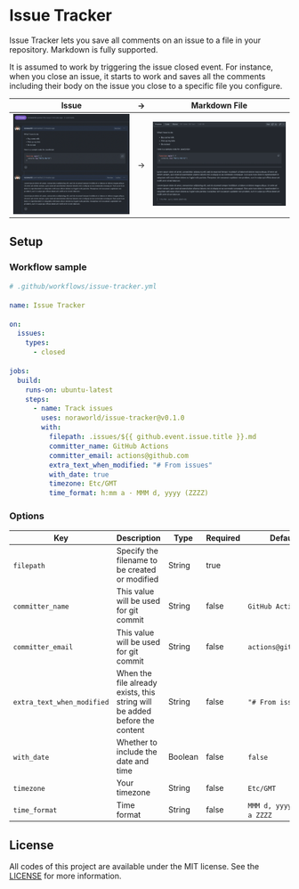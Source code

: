 # Issue Tracker
Issue Tracker lets you save all comments on an issue to a file in your repository. Markdown is fully supported.

It is assumed to work by triggering the issue closed event. For instance, when you close an issue, it starts to work and saves all the comments including their body on the issue you close to a specific file you configure.

| Issue                            | →   | Markdown File                                    |
| :------------------------------: | --- | :----------------------------------------------: |
| ![Issue](/screenshots/issue.png) | →   | ![Markdown File](/screenshots/markdown_file.png) |

## Setup
### Workflow sample

```yaml
# .github/workflows/issue-tracker.yml

name: Issue Tracker

on:
  issues:
    types:
      - closed

jobs:
  build:
    runs-on: ubuntu-latest
    steps:
      - name: Track issues
        uses: noraworld/issue-tracker@v0.1.0
        with:
          filepath: .issues/${{ github.event.issue.title }}.md
          committer_name: GitHub Actions
          committer_email: actions@github.com
          extra_text_when_modified: "# From issues"
          with_date: true
          timezone: Etc/GMT
          time_format: h:mm a · MMM d, yyyy (ZZZZ)
```

### Options

| Key                        | Description                                                                | Type    | Required | Default                    |
| -------------------------- | -------------------------------------------------------------------------- | ------- | -------- | -------------------------- |
| `filepath`                 | Specify the filename to be created or modified                             | String  | true     |                            |
| `committer_name`           | This value will be used for git commit                                     | String  | false    | `GitHub Actions`           |
| `committer_email`          | This value will be used for git commit                                     | String  | false    | `actions@github.com`       |
| `extra_text_when_modified` | When the file already exists, this string will be added before the content | String  | false    | `"# From issues"`          |
| `with_date`                | Whether to include the date and time                                       | Boolean | false    | `false`                    |
| `timezone`                 | Your timezone                                                              | String  | false    | `Etc/GMT`                  |
| `time_format`              | Time format                                                                | String  | false    | `MMM d, yyyy, h:mm a ZZZZ` |

## License
All codes of this project are available under the MIT license. See the [LICENSE](/LICENSE) for more information.
